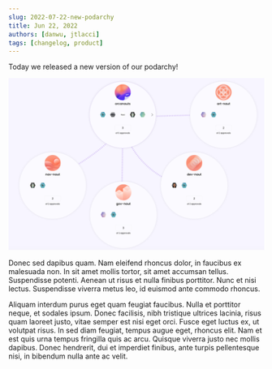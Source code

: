 ```yaml
---
slug: 2022-07-22-new-podarchy
title: Jun 22, 2022
authors: [danwu, jtlacci]
tags: [changelog, product]
---
```


Today we released a new version of our podarchy!

![New Podarchy](./img/new-podarchy.png)


<!--truncate-->

Donec sed dapibus quam. Nam eleifend rhoncus dolor, in faucibus ex malesuada non. In sit amet mollis tortor, sit amet accumsan tellus. Suspendisse potenti. Aenean ut risus et nulla finibus porttitor. Nunc et nisi lectus. Suspendisse viverra metus leo, id euismod ante commodo rhoncus.

Aliquam interdum purus eget quam feugiat faucibus. Nulla et porttitor neque, et sodales ipsum. Donec facilisis, nibh tristique ultrices lacinia, risus quam laoreet justo, vitae semper est nisi eget orci. Fusce eget luctus ex, ut volutpat risus. In sed diam feugiat, tempus augue eget, rhoncus elit. Nam et est quis urna tempus fringilla quis ac arcu. Quisque viverra justo nec mollis dapibus. Donec hendrerit, dui et imperdiet finibus, ante turpis pellentesque nisi, in bibendum nulla ante ac velit.